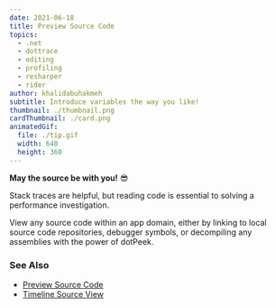 ```yaml
---
date: 2021-06-18
title: Preview Source Code
topics:
  - .net
  - dottrace
  - editing
  - profiling
  - resharper
  - rider
author: khalidabuhakmeh
subtitle: Introduce variables the way you like!
thumbnail: ./thumbnail.png
cardThumbnail: ./card.png
animatedGif:
  file: ./tip.gif
  width: 640
  height: 360
---
```

**May the source be with you!** 😎

Stack traces are helpful, but reading code is essential to solving a performance investigation.

View any source code within an app domain, either by linking to local source code repositories, debugger symbols, or decompiling any assemblies with the power of dotPeek.

### See Also
- [Preview Source Code](https://www.jetbrains.com/help/profiler/Studying_Profiling_Results__Previewing_Source_Code.html)
- [Timeline Source View](https://www.jetbrains.com/help/profiler/Source_View.html)
